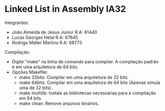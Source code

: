 Linked List in Assembly IA32
=======

Integrantes:
- João Almeida de Jesus Junior R.A: 61440
- Lucas Georges Helal R.A: 67645
- Rodrigo Maller Martins R.A: 68773

Compilação:
 - Digite "make" na linha de comando para compilar. A compilação padrão é em uma arquitetura de 64 bits.
 - Opções Makefile:
	- make 32bits: Compilar em uma arquitetura de 32 bits.
	- make 64bits: Compilar em uma arquitetura de 64 bits (Apenas simula uma de 32 bits).
	- make multilib: Instala as bibliotecas necessárias para a compilação em 64 bits.
	- make clean: Remove arquivos binários.
